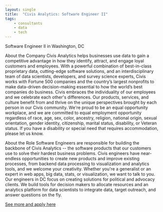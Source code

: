 ```yaml
---
layout: single
title:  "Civis Analytics: Software Engineer II"
tags: 
    - consultants
    - data
    - tech
---
```


Software Engineer II in Washington, DC

About the Company
Civis Analytics helps businesses use data to gain a competitive advantage in how they identify, attract, and engage loyal customers and employees. With a powerful combination of best-in-class proprietary data, cutting-edge software solutions, and an interdisciplinary team of data scientists, developers, and survey science experts, Civis works with Fortune 500 companies and the country’s largest nonprofits to make data-driven decision-making essential to how the world’s best companies do business.
Civis embraces the individuality of our employees and we celebrate each other's differences. Our products, services, and culture benefit from and thrive on the unique perspectives brought by each person in our Civis community. We're proud to be an equal opportunity workplace, and we are committed to equal employment opportunity regardless of race, age, sex, color, ancestry, religion, national origin, sexual orientation, gender identity, citizenship, marital status, disability, or Veteran status. If you have a disability or special need that requires accommodation, please let us know.

About the Role
Software Engineers are responsible for building the backbone of Civis Analytics -- the software products that our customers use to solve their hardest business problems. Civis engineers have near-endless opportunities to create new products and improve existing processes, from backend data processing to visualization and analytics tools, and we welcome your creativity. Whether you're a generalist or an expert in web apps, big data, stats, or visualization, we want to talk to you.
Our engineers in DC focus on creating solutions for political and advocacy clients. We build tools for decision makers to allocate resources and an analytics platform for data scientists to integrate data, target outreach, and answer questions on the fly.

[See more and apply here](https://grnh.se/3cbc05dc1)
